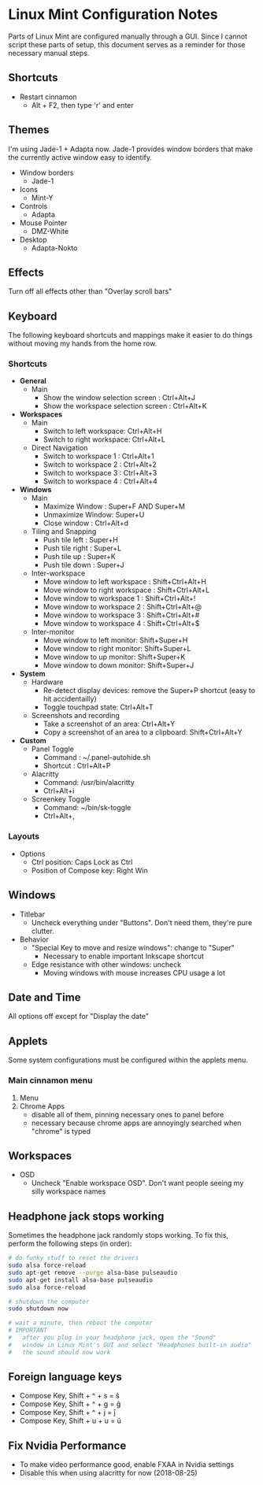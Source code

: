 # Linux Mint Configuration Notes

Parts of Linux Mint are configured manually through a GUI. Since I cannot script these parts of setup, this document serves as a reminder for those necessary manual steps.

## Shortcuts

* Restart cinnamon
    * Alt + F2, then type 'r' and enter

## Themes

I'm using Jade-1 + Adapta now. Jade-1 provides window borders that make the currently active window easy to identify.

* Window borders
    * Jade-1
* Icons
    * Mint-Y
* Controls
    * Adapta
* Mouse Pointer
    * DMZ-White
* Desktop
    * Adapta-Nokto

## Effects

Turn off all effects other than "Overlay scroll bars"

## Keyboard

The following keyboard shortcuts and mappings make it easier to do things without moving my hands from the home row.

### Shortcuts

* **General**
    * Main
        * Show the window selection screen : Ctrl+Alt+J
        * Show the workspace selection screen : Ctrl+Alt+K
* **Workspaces**
    * Main
        * Switch to left workspace: Ctrl+Alt+H
        * Switch to right workspace: Ctrl+Alt+L
    * Direct Navigation
        * Switch to workspace 1 : Ctrl+Alt+1
        * Switch to workspace 2 : Ctrl+Alt+2
        * Switch to workspace 3 : Ctrl+Alt+3
        * Switch to workspace 4 : Ctrl+Alt+4
* **Windows**
    * Main
        * Maximize Window : Super+F AND Super+M
        * Unmaximize Window: Super+U
        * Close window : Ctrl+Alt+d
    * Tiling and Snapping
        * Push tile left : Super+H
        * Push tile right : Super+L
        * Push tile up : Super+K
        * Push tile down : Super+J
    * Inter-workspace
        * Move window to left workspace : Shift+Ctrl+Alt+H
        * Move window to right workspace : Shift+Ctrl+Alt+L
        * Move window to workspace 1 : Shift+Ctrl+Alt+!
        * Move window to workspace 2 : Shift+Ctrl+Alt+@
        * Move window to workspace 3 : Shift+Ctrl+Alt+#
        * Move window to workspace 4 : Shift+Ctrl+Alt+$
    * Inter-monitor
        * Move window to left monitor: Shift+Super+H
        * Move window to right monitor: Shift+Super+L
        * Move window to up monitor: Shift+Super+K
        * Move window to down monitor: Shift+Super+J
* **System**
    * Hardware
        * Re-detect display devices: remove the Super+P shortcut (easy to hit accidentailly)
        * Toggle touchpad state: Ctrl+Alt+T
    * Screenshots and recording
        * Take a screenshot of an area: Ctrl+Alt+Y
        * Copy a screenshot of an area to a clipboard: Shift+Ctrl+Alt+Y
* **Custom**
    * Panel Toggle
        * Command : ~/.panel-autohide.sh
        * Shortcut : Ctrl+Alt+P
    * Alacritty
        * Command: /usr/bin/alacritty
        * Ctrl+Alt+i
    * Screenkey Toggle
        * Command: ~/bin/sk-toggle
        * Ctrl+Alt+,

### Layouts

* Options
  * Ctrl position: Caps Lock as Ctrl
  * Position of Compose key: Right Win

## Windows

* Titlebar
    * Uncheck everything under "Buttons". Don't need them, they're pure clutter.
* Behavior
    * "Special Key to move and resize windows": change to "Super"
        * Necessary to enable important Inkscape shortcut
    * Edge resistance with other windows: uncheck
        * Moving windows with mouse increases CPU usage a lot

## Date and Time

All options off except for "Display the date"

## Applets

Some system configurations must be configured within the applets menu.

### Main cinnamon menu

1. Menu
1. Chrome Apps
    * disable all of them, pinning necessary ones to panel before
    * necessary because chrome apps are annoyingly searched when "chrome" is typed

## Workspaces

* OSD
    * Uncheck "Enable workspace OSD". Don't want people seeing my silly workspace names


## Headphone jack stops working

Sometimes the headphone jack randomly stops working. To fix this, perform the following steps (in order):

```bash
# do funky stuff to reset the drivers
sudo alsa force-reload
sudo apt-get remove --purge alsa-base pulseaudio
sudo apt-get install alsa-base pulseaudio
sudo alsa force-reload

# shutdown the computer
sudo shutdown now

# wait a minute, then reboot the computer
# IMPORTANT
#   after you plug in your headphone jack, open the "Sound"
#   window in Linux Mint's GUI and select "Headphones built-in audio"
#   the sound should now work
```

## Foreign language keys

* Compose Key, Shift + ^ + s = ŝ
* Compose Key, Shift + ^ + g = ĝ
* Compose Key, Shift + ^ + j = ĵ
* Compose Key, Shift + u + u = ŭ

## Fix Nvidia Performance

* To make video performance good, enable FXAA in Nvidia settings
* Disable this when using alacritty for now (2018-08-25)
